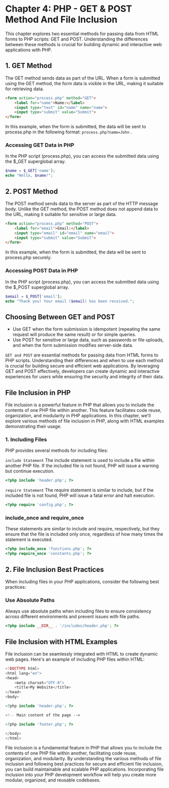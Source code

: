 # Chapter 4: PHP - GET & POST Method And File Inclusion

This chapter explores two essential methods for passing data from HTML forms to PHP scripts: GET and POST. Understanding the differences between these methods is crucial for building dynamic and interactive web applications with PHP.

## 1. GET Method
The GET method sends data as part of the URL. When a form is submitted using the GET method, the form data is visible in the URL, making it suitable for retrieving data.

```html
<form action="process.php" method="GET">
    <label for="name">Name:</label>
    <input type="text" id="name" name="name">
    <input type="submit" value="Submit">
</form>
```
In this example, when the form is submitted, the data will be sent to process.php in the following format: `process.php?name=John` .


### Accessing GET Data in PHP

In the PHP script (process.php), you can access the submitted data using the $_GET superglobal array.

```php
$name = $_GET['name'];
echo "Hello, $name!";
```

## 2. POST Method

The POST method sends data to the server as part of the HTTP message body. Unlike the GET method, the POST method does not append data to the URL, making it suitable for sensitive or large data.

```html
<form action="process.php" method="POST">
    <label for="email">Email:</label>
    <input type="email" id="email" name="email">
    <input type="submit" value="Submit">
</form>
```

In this example, when the form is submitted, the data will be sent to process.php securely.

### Accessing POST Data in PHP

In the PHP script (process.php), you can access the submitted data using the $_POST superglobal array.

```php
$email = $_POST['email'];
echo "Thank you! Your email ($email) has been received.";
```

## Choosing Between GET and POST

* Use GET when the form submission is idempotent (repeating the same request will produce the same result) or for simple queries.
* Use POST for sensitive or large data, such as passwords or file uploads, and when the form submission modifies server-side data.

`GET and POST` are essential methods for passing data from HTML forms to PHP scripts. Understanding their differences and when to use each method is crucial for building secure and efficient web applications. By leveraging GET and POST effectively, developers can create dynamic and interactive experiences for users while ensuring the security and integrity of their data.

## File Inclusion in PHP

File inclusion is a powerful feature in PHP that allows you to include the contents of one PHP file within another. This feature facilitates code reuse, organization, and modularity in PHP applications. In this chapter, we'll explore various methods of file inclusion in PHP, along with HTML examples demonstrating their usage.

### 1. Including Files

PHP provides several methods for including files:

`include Statement`
The include statement is used to include a file within another PHP file. If the included file is not found, PHP will issue a warning but continue execution.


```php
<?php include 'header.php'; ?>
```

`require Statement`
The require statement is similar to include, but if the included file is not found, PHP will issue a fatal error and halt execution.
```php
<?php require 'config.php'; ?>
```

### include_once and require_once

These statements are similar to include and require, respectively, but they ensure that the file is included only once, regardless of how many times the statement is executed.

```php
<?php include_once 'functions.php'; ?>
<?php require_once 'constants.php'; ?>
```

## 2. File Inclusion Best Practices

When including files in your PHP applications, consider the following best practices:

### Use Absolute Paths

Always use absolute paths when including files to ensure consistency across different environments and prevent issues with file paths.


```php
<?php include __DIR__ . '/includes/header.php'; ?>
```

## File Inclusion with HTML Examples

File inclusion can be seamlessly integrated with HTML to create dynamic web pages. Here's an example of including PHP files within HTML:

```php
<!DOCTYPE html>
<html lang="en">
<head>
    <meta charset="UTF-8">
    <title>My Website</title>
</head>
<body>

<?php include 'header.php'; ?>

<!-- Main content of the page -->

<?php include 'footer.php'; ?>

</body>
</html>
```

File inclusion is a fundamental feature in PHP that allows you to include the contents of one PHP file within another, facilitating code reuse, organization, and modularity. By understanding the various methods of file inclusion and following best practices for secure and efficient file inclusion, you can build maintainable and scalable PHP applications. Incorporating file inclusion into your PHP development workflow will help you create more modular, organized, and reusable codebases.